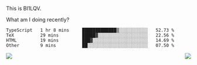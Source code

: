 This is BI1LQV.

What am I doing recently?

<!--START_SECTION:waka-->

```text
TypeScript   1 hr 8 mins     █████████████▒░░░░░░░░░░░   52.73 %
TeX          29 mins         █████▓░░░░░░░░░░░░░░░░░░░   22.56 %
HTML         19 mins         ███▓░░░░░░░░░░░░░░░░░░░░░   14.69 %
Other        9 mins          ██░░░░░░░░░░░░░░░░░░░░░░░   07.50 %
```

<!--END_SECTION:waka-->
<img align="right" src="https://github-readme-stats.vercel.app/api?username=bi1lqv&show_icons=true&count_private=true">

<img src="https://metrics.lecoq.io/bi1lqv?template=classic&base.activity=0&base.community=0&base.repositories=0&base.metadata=0&isocalendar=1&base=header%2C%20activity%2C%20community%2C%20repositories%2C%20metadata&base.indepth=false&base.hireable=false&isocalendar=false&isocalendar.duration=full-year&config.timezone=Asia%2FShanghai">
